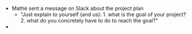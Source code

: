 - Mathé sent a message on Slack about the project plan
	- "Just explain to yourself (and us): 1. what is the goal of your project? 2. what do you concretely have to do to reach the goal?"
-